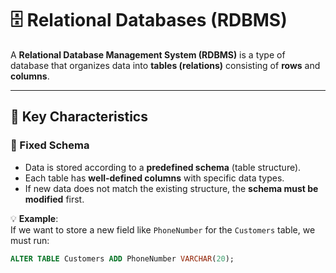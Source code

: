 # 🗄️ Relational Databases (RDBMS)

A **Relational Database Management System (RDBMS)** is a type of database that organizes data into **tables (relations)** consisting of **rows** and **columns**.

---

## 📌 Key Characteristics

### 📐 Fixed Schema
- Data is stored according to a **predefined schema** (table structure).  
- Each table has **well-defined columns** with specific data types.  
- If new data does not match the existing structure, the **schema must be modified** first.  

💡 **Example**:  
If we want to store a new field like `PhoneNumber` for the `Customers` table, we must run:  

```sql
ALTER TABLE Customers ADD PhoneNumber VARCHAR(20);

